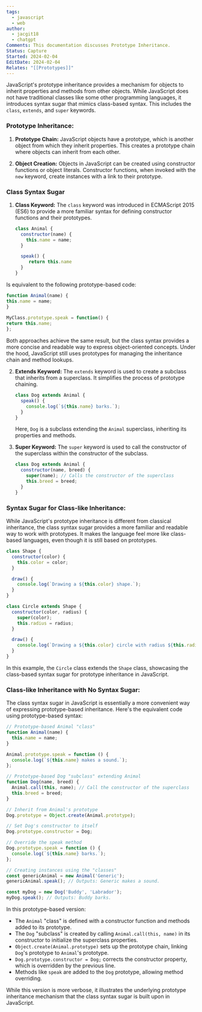 ```yaml
---
tags:
  - javascript
  - web
author:
  - jacgit18
  - chatgpt
Comments: This documentation discusses Prototype Inheritance.
Status: Capture
Started: 2024-02-04
EditDate: 2024-02-04
Relates: "[[Prototypes]]"
---
```

JavaScript's prototype inheritance provides a mechanism for objects to inherit properties and methods from other objects. While JavaScript does not have traditional classes like some other programming languages, it introduces syntax sugar that mimics class-based syntax. This includes the `class`, `extends`, and `super` keywords.

### Prototype Inheritance:

1. **Prototype Chain:**
   JavaScript objects have a prototype, which is another object from which they inherit properties. This creates a prototype chain where objects can inherit from each other.

2. **Object Creation:**
   Objects in JavaScript can be created using constructor functions or object literals. Constructor functions, when invoked with the `new` keyword, create instances with a link to their prototype.

### Class Syntax Sugar

1. **Class Keyword:**
   The `class` keyword was introduced in ECMAScript 2015 (ES6) to provide a more familiar syntax for defining constructor functions and their prototypes.

   ```javascript
   class Animal {
     constructor(name) {
       this.name = name;
     }

     speak() {
	    return this.name
     }
   }
   ```

Is equivalent to the following prototype-based code:  
  
```javascript  
function Animal(name) {  
this.name = name;  
}  
  
MyClass.prototype.speak = function() {  
return this.name;  
};  
```  
  
Both approaches achieve the same result, but the class syntax provides a more concise and readable way to express object-oriented concepts. Under the hood, JavaScript still uses prototypes for managing the inheritance chain and method lookups.


2. **Extends Keyword:**
   The `extends` keyword is used to create a subclass that inherits from a superclass. It simplifies the process of prototype chaining.

   ```javascript
   class Dog extends Animal {
     speak() {
       console.log(`${this.name} barks.`);
     }
   }
   ```

   Here, `Dog` is a subclass extending the `Animal` superclass, inheriting its properties and methods.

3. **Super Keyword:**
   The `super` keyword is used to call the constructor of the superclass within the constructor of the subclass.

   ```javascript
   class Dog extends Animal {
     constructor(name, breed) {
       super(name); // Calls the constructor of the superclass
       this.breed = breed;
     }
   }
   ```

### Syntax Sugar for Class-like Inheritance:

While JavaScript's prototype inheritance is different from classical inheritance, the class syntax sugar provides a more familiar and readable way to work with prototypes. It makes the language feel more like class-based languages, even though it is still based on prototypes.

```javascript
class Shape {
  constructor(color) {
    this.color = color;
  }

  draw() {
    console.log(`Drawing a ${this.color} shape.`);
  }
}

class Circle extends Shape {
  constructor(color, radius) {
    super(color);
    this.radius = radius;
  }

  draw() {
    console.log(`Drawing a ${this.color} circle with radius ${this.radius}.`);
  }
}
```

In this example, the `Circle` class extends the `Shape` class, showcasing the class-based syntax sugar for prototype inheritance in JavaScript.


### Class-like Inheritance with No Syntax Sugar:
The class syntax sugar in JavaScript is essentially a more convenient way of expressing prototype-based inheritance. Here's the equivalent code using prototype-based syntax:

```javascript
// Prototype-based Animal "class"
function Animal(name) {
  this.name = name;
}

Animal.prototype.speak = function () {
  console.log(`${this.name} makes a sound.`);
};

// Prototype-based Dog "subclass" extending Animal
function Dog(name, breed) {
  Animal.call(this, name); // Call the constructor of the superclass
  this.breed = breed;
}

// Inherit from Animal's prototype
Dog.prototype = Object.create(Animal.prototype);

// Set Dog's constructor to itself
Dog.prototype.constructor = Dog;

// Override the speak method
Dog.prototype.speak = function () {
  console.log(`${this.name} barks.`);
};

// Creating instances using the "classes"
const genericAnimal = new Animal('Generic');
genericAnimal.speak(); // Outputs: Generic makes a sound.

const myDog = new Dog('Buddy', 'Labrador');
myDog.speak(); // Outputs: Buddy barks.
```

In this prototype-based version:

- The `Animal` "class" is defined with a constructor function and methods added to its prototype.
- The `Dog` "subclass" is created by calling `Animal.call(this, name)` in its constructor to initialize the superclass properties.
- `Object.create(Animal.prototype)` sets up the prototype chain, linking `Dog`'s prototype to `Animal`'s prototype.
- `Dog.prototype.constructor = Dog;` corrects the constructor property, which is overridden by the previous line.
- Methods like `speak` are added to the `Dog` prototype, allowing method overriding.

While this version is more verbose, it illustrates the underlying prototype inheritance mechanism that the class syntax sugar is built upon in JavaScript.


